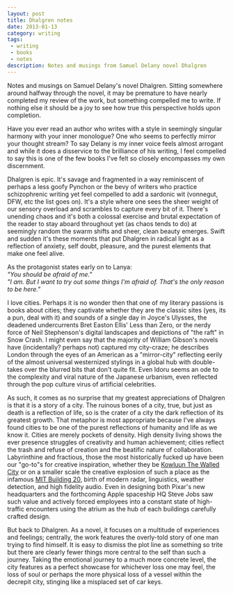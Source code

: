```yaml
---
layout: post
title: Dhalgren notes
date: 2013-01-13
category: writing
tags:
 - writing
 - books
 - notes
description: Notes and musings from Samuel Delany novel Dhalgren
---
```


<p class="blockquote">Notes and musings on Samuel Delany's novel Dhalgren. Sitting somewhere around halfway through the novel, it may be premature to have nearly completed my review of the work, but something compelled me to write. If nothing else it should be a joy to see how true this perspective holds upon completion.</p>

Have you ever read an author who writes with a style in seemingly singular harmony with your inner monologue? One who seems to perfectly mirror your thought stream? To say Delany is my inner voice feels almost arrogant and while it does a disservice to the brilliance of his writing, I feel compelled to say this is one of the few books I've felt so closely encompasses my own discernment.

Dhalgren is epic. It's savage and fragmented in a way reminiscent of perhaps a less goofy Pynchon or the bevy of writers who practice schizophrenic writing yet feel compelled to add a sardonic wit (vonnegut, DFW, etc the list goes on). It's a style where one sees the sheer weight of our sensory overload and scrambles to capture every bit of it. There's unending chaos and it's both a colossal exercise and brutal expectation of the reader to stay aboard throughout yet (as chaos tends to do) at seemingly random the swarm shifts and sheer, clean beauty emerges. Swift and sudden it's these moments that put Dhalgren in radical light as a reflection of anxiety, self doubt, pleasure, and the purest elements that make one feel alive.  

As the protagonist states early on to Lanya:  
_"You should be afraid of me."_  
_"I am. But I want to try out some things I'm afraid of. That's the only reason to be here."_

I love cities.  Perhaps it is no wonder then that one of my literary passions is books about cities; they captivate whether they are the classic sites (yes, its a pun, deal with it) and sounds of a single day in Joyce's Ulysses, the deadened undercurrents Bret Easton Ellis' Less than Zero, or the nerdy force of Neil Stephenson's digital landscapes and depictions of "the raft" in Snow Crash.  I might even say that the majority of William Gibson's novels have (incidentally? perhaps not) captured my city-craze; he describes London through the eyes of an American as a "mirror-city" reflecting eerily of the almost universal westernized stylings in a global hub with double-takes over the blurred bits that don't quite fit.  Even Idoru seems an ode to the complexity and viral nature of the Japanese urbanism, even reflected through the pop culture virus of artificial celebrities.

As such, it comes as no surprise that my greatest appreciations of Dhalgren is that it is a story of a city.  The ruinous bones of a city, true, but just as death is a reflection of life, so is the crater of a city the dark reflection of its greatest growth.  That metaphor is most appropriate because I've always found cities to be one of the purest reflections of humanity and life as we know it.  Cities are merely pockets of density.  High density living shows the ever presence struggles of creativity and human achievement; cities reflect the trash and refuse of creation and the beatific nature of collaboration.  Labyrinthine and fractious, those the most historically fucked up have been our "go-to"s for creative inspiration, whether they be [Kowluun The Walled City](http://www.dailymail.co.uk/news/article-2139914/A-rare-insight-Kowloon-Walled-City.html) or on a smaller scale the creative explosion of such a place as the infamous [MIT Building 20](http://www.newyorker.com/reporting/2012/01/30/120130fa_fact_lehrer?currentPage=all), birth of modern radar, linguistics, weather detection, and high fidelity audio.  Even in designing both Pixar's new headquarters and the forthcoming Apple spaceship HQ Steve Jobs saw such value and actively forced employees into a constant state of high-traffic encounters using the atrium as the hub of each buildings carefully crafted design.

But back to Dhalgren.  As a novel, it focuses on a multitude of experiences and feelings; centrally, the work features the overly-told story of one man trying to find himself.  It is easy to dismiss the plot line as something so trite but there are clearly fewer things more central to the self than such a journey.  Taking the emotional journey to a much more concrete level, the city features as a perfect showcase for whichever loss one may feel, the loss of soul or perhaps the more physical loss of a vessel within the decrepit city, stinging like a misplaced set of car keys.

